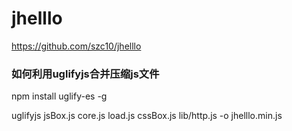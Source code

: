 
# jhelllo

https://github.com/szc10/jhelllo

### 如何利用uglifyjs合并压缩js文件

npm install uglify-es -g

uglifyjs jsBox.js core.js load.js cssBox.js lib/http.js -o jhelllo.min.js 
